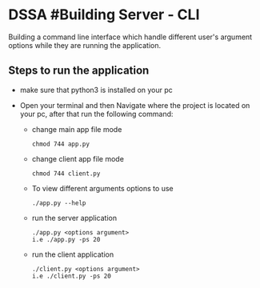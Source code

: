 # DSSA #Building Server - CLI

Building a command line interface which handle different user's argument options while they are running the application.

## Steps to run the application

- make sure that python3 is installed on your pc

- Open your terminal and then Navigate where the project is located on your pc, after that run the following command:
  - change main app file mode
    ```shell
    chmod 744 app.py
    ```
  - change client app file mode
    ```shell
    chmod 744 client.py
    ```
  - To view different arguments options to use
    ```shell
    ./app.py --help
    ```
  - run the server application
    ```shell
    ./app.py <options argument>
    i.e ./app.py -ps 20
    ```
  - run the client application
    ```shell
    ./client.py <options argument>
    i.e ./client.py -ps 20
    ```
